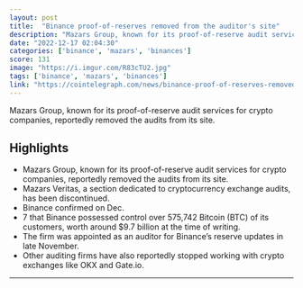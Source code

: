```yaml
---
layout: post
title:  "Binance proof-of-reserves removed from the auditor's site"
description: "Mazars Group, known for its proof-of-reserve audit services for crypto companies, reportedly removed the audits from its site."
date: "2022-12-17 02:04:30"
categories: ['binance', 'mazars', 'binances']
score: 131
image: "https://i.imgur.com/R83cTU2.jpg"
tags: ['binance', 'mazars', 'binances']
link: "https://cointelegraph.com/news/binance-proof-of-reserves-removed-from-the-auditor-s-site"
---
```


Mazars Group, known for its proof-of-reserve audit services for crypto companies, reportedly removed the audits from its site.

## Highlights

- Mazars Group, known for its proof-of-reserve audit services for crypto companies, reportedly removed the audits from its site.
- Mazars Veritas, a section dedicated to cryptocurrency exchange audits, has been discontinued.
- Binance confirmed on Dec.
- 7 that Binance possessed control over 575,742 Bitcoin (BTC) of its customers, worth around $9.7 billion at the time of writing.
- The firm was appointed as an auditor for Binance’s reserve updates in late November.
- Other auditing firms have also reportedly stopped working with crypto exchanges like OKX and Gate.io.

---
